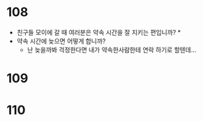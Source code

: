 # 108
* 친구들 모이에 갈 때 여러분은 약속 시간을 잘 지키는 편입니까?
	* 
* 약속 시간에 늦으면 어떻게 합니까?
	* 난 늦을까봐 걱정한다면 내가 약속한사람한테 연락 하기로 할텐데...
# 109
# 110
